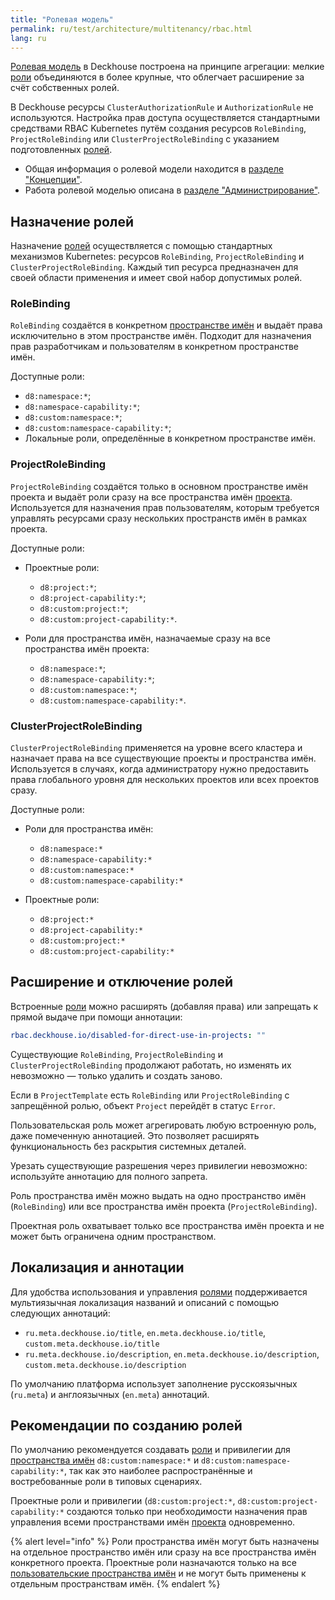 ```yaml
---
title: "Ролевая модель"
permalink: ru/test/architecture/multitenancy/rbac.html
lang: ru
---
```


[Ролевая модель](../../concepts/glossary.html#ролевая-модель) в Deckhouse построена на принципе агрегации: мелкие [роли](../../concepts/glossary.html#роль) объединяются в более крупные, что облегчает расширение за счёт собственных ролей.

В Deckhouse ресурсы `ClusterAuthorizationRule` и `AuthorizationRule` не используются. Настройка прав доступа осуществляется стандартными средствами RBAC Kubernetes путём создания ресурсов `RoleBinding`, `ProjectRoleBinding` или `ClusterProjectRoleBinding` с указанием подготовленных [ролей](../../concepts/glossary.html#роль).

- Общая информация о ролевой модели находится в [разделе "Концепции"](../../concepts/multitenancy/rbac.html).
- Работа ролевой моделью описана в [разделе "Администрирование"](../../admin/multitenancy/rbac.html).

## Назначение ролей

Назначение [ролей](../../concepts/glossary.html#роль) осуществляется с помощью стандартных механизмов Kubernetes: ресурсов `RoleBinding`, `ProjectRoleBinding` и `ClusterProjectRoleBinding`. Каждый тип ресурса предназначен для своей области применения и имеет свой набор допустимых ролей.

### RoleBinding

`RoleBinding` создаётся в конкретном [пространстве имён](../../concepts/glossary.html#пространство-имён) и выдаёт права исключительно в этом пространстве имён. Подходит для назначения прав разработчикам и пользователям в конкретном пространстве имён.

Доступные роли:

- `d8:namespace:*`;
- `d8:namespace-capability:*`;
- `d8:custom:namespace:*`;
- `d8:custom:namespace-capability:*`;
- Локальные роли, определённые в конкретном пространстве имён.

### ProjectRoleBinding

`ProjectRoleBinding` создаётся только в основном пространстве имён проекта и выдаёт роли сразу на все пространства имён [проекта](../../concepts/glossary.html#проект). Используется для назначения прав пользователям, которым требуется управлять ресурсами сразу нескольких пространств имён в рамках проекта.

Доступные роли:

- Проектные роли:

  - `d8:project:*`;
  - `d8:project-capability:*`;
  - `d8:custom:project:*`;
  - `d8:custom:project-capability:*`.

- Роли для пространства имён, назначаемые сразу на все пространства имён проекта:

  - `d8:namespace:*`;
  - `d8:namespace-capability:*`;
  - `d8:custom:namespace:*`;
  - `d8:custom:namespace-capability:*`.

### ClusterProjectRoleBinding

`ClusterProjectRoleBinding` применяется на уровне всего кластера и назначает права на все существующие проекты и пространства имён. Используется в случаях, когда администратору нужно предоставить права глобального уровня для нескольких проектов или всех проектов сразу.

Доступные роли:

- Роли для пространства имён:

  - `d8:namespace:*`
  - `d8:namespace-capability:*`
  - `d8:custom:namespace:*`
  - `d8:custom:namespace-capability:*`

- Проектные роли:

  - `d8:project:*`
  - `d8:project-capability:*`
  - `d8:custom:project:*`
  - `d8:custom:project-capability:*`

## Расширение и отключение ролей

Встроенные [роли](../../concepts/glossary.html#роль) можно расширять (добавляя права) или запрещать к прямой выдаче при помощи аннотации:

```yaml
rbac.deckhouse.io/disabled-for-direct-use-in-projects: ""
```

Существующие `RoleBinding`, `ProjectRoleBinding` и `ClusterProjectRoleBinding` продолжают работать, но изменять их невозможно — только удалить и создать заново.

Если в `ProjectTemplate` есть `RoleBinding` или `ProjectRoleBinding` с запрещённой ролью, объект `Project` перейдёт в статус `Error`.

Пользовательская роль может агрегировать любую встроенную роль, даже помеченную аннотацией. Это позволяет расширять функциональность без раскрытия системных деталей.

Урезать существующие разрешения через привилегии невозможно: используйте аннотацию для полного запрета.

Роль пространства имён можно выдать на одно пространство имён (`RoleBinding`) или все пространства имён проекта (`ProjectRoleBinding`).

Проектная роль охватывает только все пространства имён проекта и не может быть ограничена одним пространством.

## Локализация и аннотации

Для удобства использования и управления [ролями](../../concepts/glossary.html#роль) поддерживается мультиязычная локализация названий и описаний с помощью следующих аннотаций:

* `ru.meta.deckhouse.io/title`, `en.meta.deckhouse.io/title`, `custom.meta.deckhouse.io/title`
* `ru.meta.deckhouse.io/description`, `en.meta.deckhouse.io/description`, `custom.meta.deckhouse.io/description`

По умолчанию платформа использует заполнение русскоязычных (`ru.meta`) и англоязычных (`en.meta`) аннотаций.

## Рекомендации по созданию ролей

По умолчанию рекомендуется создавать [роли](../../concepts/glossary.html#роль) и привилегии для [пространства имён](../../concepts/glossary.html#пространство-имён) `d8:custom:namespace:*` и `d8:custom:namespace-capability:*`, так как это наиболее распространённые и востребованные роли в типовых сценариях.

Проектные роли и привилегии (`d8:custom:project:*`, `d8:custom:project-capability:*` создаются только при необходимости назначения прав управления всеми пространствами имён [проекта](../../concepts/glossary.html#проект) одновременно.

{% alert level="info" %}
Роли пространства имён могут быть назначены на отдельное пространство имён или сразу на все пространства имён конкретного проекта.
Проектные роли назначаются только на все [пользовательские пространства имён](../../concepts/glossary.html#пользовательское-пространство-имён) и не могут быть применены к отдельным пространствам имён.
{% endalert %}
